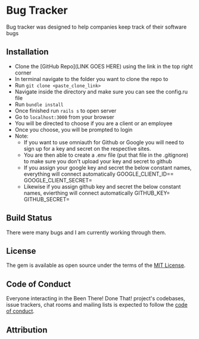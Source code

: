 # Bug Tracker

Bug tracker was designed to help companies keep track of their software bugs

## Installation

* Clone the [GitHub Repo](LINK GOES HERE) using the link in the top right corner
* In terminal navigate to the folder you want to clone the repo to
* Run `git clone <paste_clone_link>`
* Navigate inside the directory and make sure you can see the config.ru file
* Run `bundle install` 
* Once finished run `rails s` to open server
* Go to `localhost:3000` from your browser
* You will be directed to choose if you are a client or an employee
* Once you choose, you will be prompted to login
* Note: 
  * If you want to use omniauth for Github or Google you will need to sign
    up for a key and secret on the respective sites.
  * You are then able to create a .env file (put that file in the .gitignore)
    to make sure you don't upload your key and secret to github
  * If you assign your google key and secret the below constant names, everything will
    connect automatically 
    GOOGLE_CLIENT_ID==
    GOOGLE_CLIENT_SECRET=
  * Likewise if you assign github key and secret the below constant names, evierthing will connect automatically
    GITHUB_KEY=
    GITHUB_SECRET=


## Build Status
There were many bugs and I am currently working through them.




## License

The gem is available as open source under the terms of the [MIT License](https://opensource.org/licenses/MIT).

## Code of Conduct

Everyone interacting in the Been There! Done That! project's codebases, issue trackers, chat rooms and mailing lists is expected to follow the [code of conduct](https://github.com/ericlombardo/bug_tracker/blob/master/CODE_OF_CONDUCT.md).

## Attribution
